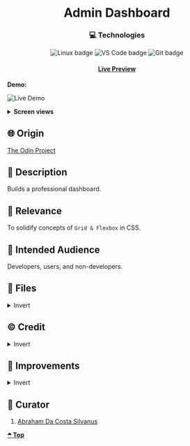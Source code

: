 <div align='center'>

# Admin Dashboard
</div>
<div align='center'>
    <h3>💻 Technologies</h3>
    <img src="https://img.shields.io/badge/Linux-FCC624?style=for-the-badge&logo=linux&logoColor=black" alt="Linux badge">
    <img src="https://img.shields.io/badge/VS_Code-007ACC?style=for-the-badge&logo=visual-studio-code&logoColor=white" alt="VS Code badge">
    <img src="https://img.shields.io/badge/Git-F05032?style=for-the-badge&logo=git&logoColor=white" alt="Git badge">
    <h4><a href="https://asdacosta.github.io/admin-dashboard/">Live Preview</a></h4>
</div>

**Demo:**

![Live Demo](./readme-assets/dashboard-demo.gif)

<details>

**<summary>Screen views</summary>**

**Desktop View:**

<img src="./readme-assets/desktop.png" alt="desktop view">
<br>

**Mobile View:**

It's a desktop application

</details>

## 🌐 Origin
[The Odin Project](https://www.theodinproject.com/)

## 📝 Description
Builds a professional dashboard.

## 🎯 Relevance
To solidify concepts of `Grid & Flexbox` in CSS. 

## 👥 Intended Audience
Developers, users, and non-developers.


## 📂 Files
<details>
<summary>Invert</summary>

| File | Description |
| - | - |
|`index.html`| Sets structure of website.|
|`style.css`| Makes website look presentable.|
|`readme-assets/*`| Live demo and different screen views used in `README.md`.|

</details>


## ©️ Credit
<details>
<summary>Invert</summary>

| File |  Credence |
| - | - |
|`imgs/my-profile.jpg`| Photo by Shubham Dhage on [Unsplash](https://unsplash.com/) |
|`imgs/user4.jpg`| Photo by Align Towards on [Unsplash](https://unsplash.com/) |
|`imgs/user3.jpg`| Photo by Julien Tromeur on [Unsplash](https://unsplash.com/) |
|`imgs/user1.jpg`| Photo by aldi sigun on [Unsplash](https://unsplash.com/) |
|`imgs/*.svg`| Icons from [Material Design Icons](https://pictogrammers.com/library/mdi/) |
</details>

## 🔄 Improvements
<details>
<summary>Invert</summary>

- [ ] Add hovering effect to dashboard options.

</details>

## 👤 Curator
1. [Abraham Da Costa Silvanus](https://github.com/asdacosta) 

**[🞁 Top](#admin-dashboard)**

